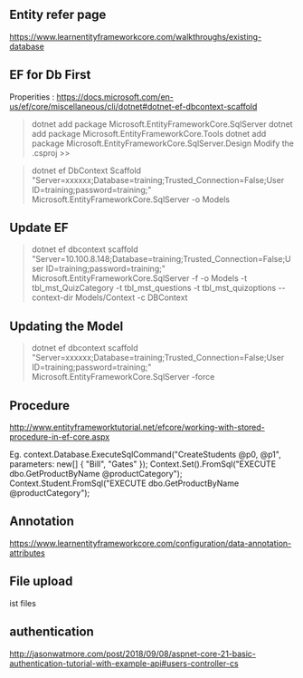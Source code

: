 
## Entity refer page
https://www.learnentityframeworkcore.com/walkthroughs/existing-database

## EF for Db First 
 Properities : https://docs.microsoft.com/en-us/ef/core/miscellaneous/cli/dotnet#dotnet-ef-dbcontext-scaffold

> dotnet add package Microsoft.EntityFrameworkCore.SqlServer
> dotnet add package Microsoft.EntityFrameworkCore.Tools 
> dotnet add package Microsoft.EntityFrameworkCore.SqlServer.Design
Modify the .csproj  >> <DotNetCliToolReference  Include="Microsoft.EntityFrameworkCore.Tools.DotNet" Version="x.x.x" />

> dotnet ef DbContext Scaffold  "Server=xxxxxx;Database=training;Trusted_Connection=False;User ID=training;password=training;" Microsoft.EntityFrameworkCore.SqlServer -o Models

## Update EF
> dotnet ef dbcontext scaffold  "Server=10.100.8.148;Database=training;Trusted_Connection=False;User ID=training;password=training;" Microsoft.EntityFrameworkCore.SqlServer -f -o Models -t tbl_mst_QuizCategory -t tbl_mst_questions -t tbl_mst_quizoptions --context-dir Models/Context -c DBContext


## Updating the Model 
>dotnet ef dbcontext scaffold  "Server=xxxxxx;Database=training;Trusted_Connection=False;User ID=training;password=training;" Microsoft.EntityFrameworkCore.SqlServer -force

## Procedure
http://www.entityframeworktutorial.net/efcore/working-with-stored-procedure-in-ef-core.aspx

Eg. context.Database.ExecuteSqlCommand("CreateStudents @p0, @p1", parameters: new[] { "Bill", "Gates" });
    Context.Set<Object>().FromSql("EXECUTE dbo.GetProductByName  @productCategory");
    Context.Student.FromSql("EXECUTE dbo.GetProductByName  @productCategory");

## Annotation

https://www.learnentityframeworkcore.com/configuration/data-annotation-attributes

## File upload

ist<IFormFile> files

## authentication

http://jasonwatmore.com/post/2018/09/08/aspnet-core-21-basic-authentication-tutorial-with-example-api#users-controller-cs
